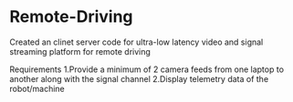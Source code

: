 # Remote-Driving

Created an clinet server code for ultra-low latency video and signal streaming platform for remote driving

Requirements
1.Provide a minimum of 2 camera feeds from one laptop to another along with the signal channel
2.Display telemetry data of the robot/machine
